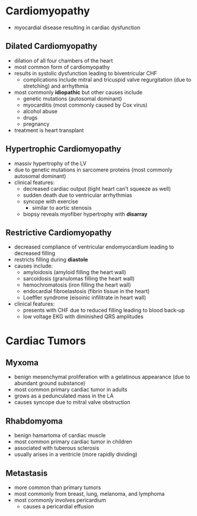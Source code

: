 # Cardiomyopathy
* myocardial disease resulting in cardiac dysfunction 
## Dilated Cardiomyopathy
* dilation of all four chambers of the heart
* most common form of cardiomyopathy
* results in systolic dysfunction leading to biventricular CHF
	* complications include mitral and tricuspid valve regurgitation (due to stretching) and arrhythmia 
* most commonly **idiopathic** but other causes include
	* genetic mutations (autosomal dominant)
	* myocarditis (most commonly caused by Cox virus)
	* alcohol abuse
	* drugs
	* pregnancy 
* treatment is heart transplant 
## Hypertrophic Cardiomyopathy
* massiv hypertrophy of the LV
* due to genetic mutations in sarcomere proteins (most commonly autosomal dominant)
* clinical features:
	* decreased cardiac output (tight heart can't squeeze as well)
	* sudden death due to ventricular arrhythmias
	* syncope with exercise
		* similar to aortic stenosis
	* biopsy reveals myofiber hypertrophy with **disarray**
## Restrictive Cardiomyopathy
* decreased compliance of ventricular endomyocardium leading to decreased filling 
* restricts filling during **diastole**
* causes include:
	* amyloidosis (amyloid filling the heart wall)
	* sarcoidosis (granulomas filling the heart wall)
	* hemochromatosis (iron filling the heart wall)
	* endocardial fibroelastosis (fibrin tissue in the heart)
	* Loeffler syndrome (eisoinic infilitrate in heart wall) 
* clinical features:
	* presents with CHF due to reduced filling leading to blood back-up 
	* low voltage EKG with diminished QRS amplitudes 
# Cardiac Tumors
## Myxoma
* benign mesenchymal proliferation with a gelatinous appearance (due to abundant ground substance)
* most common primary cardiac tumor in adults 
* grows as a pedunculated mass in the LA 
* causes syncope due to mitral valve obstruction 
## Rhabdomyoma
* benign hamartoma of cardiac muscle
* most common primary cardiac tumor in children
* associated with tuberous sclerosis
* usually arises in a ventricle (more rapidly dividing)
## Metastasis
* more common than primary tumors 
* most commonly from breast, lung, melanoma, and lymphoma
* most commonly involves pericardium
	* causes a pericardial effusion